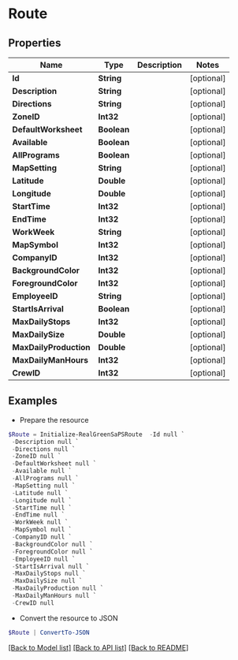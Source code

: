 # Route
## Properties

Name | Type | Description | Notes
------------ | ------------- | ------------- | -------------
**Id** | **String** |  | [optional] 
**Description** | **String** |  | [optional] 
**Directions** | **String** |  | [optional] 
**ZoneID** | **Int32** |  | [optional] 
**DefaultWorksheet** | **Boolean** |  | [optional] 
**Available** | **Boolean** |  | [optional] 
**AllPrograms** | **Boolean** |  | [optional] 
**MapSetting** | **String** |  | [optional] 
**Latitude** | **Double** |  | [optional] 
**Longitude** | **Double** |  | [optional] 
**StartTime** | **Int32** |  | [optional] 
**EndTime** | **Int32** |  | [optional] 
**WorkWeek** | **String** |  | [optional] 
**MapSymbol** | **Int32** |  | [optional] 
**CompanyID** | **Int32** |  | [optional] 
**BackgroundColor** | **Int32** |  | [optional] 
**ForegroundColor** | **Int32** |  | [optional] 
**EmployeeID** | **String** |  | [optional] 
**StartIsArrival** | **Boolean** |  | [optional] 
**MaxDailyStops** | **Int32** |  | [optional] 
**MaxDailySize** | **Double** |  | [optional] 
**MaxDailyProduction** | **Double** |  | [optional] 
**MaxDailyManHours** | **Int32** |  | [optional] 
**CrewID** | **Int32** |  | [optional] 

## Examples

- Prepare the resource
```powershell
$Route = Initialize-RealGreenSaPSRoute  -Id null `
 -Description null `
 -Directions null `
 -ZoneID null `
 -DefaultWorksheet null `
 -Available null `
 -AllPrograms null `
 -MapSetting null `
 -Latitude null `
 -Longitude null `
 -StartTime null `
 -EndTime null `
 -WorkWeek null `
 -MapSymbol null `
 -CompanyID null `
 -BackgroundColor null `
 -ForegroundColor null `
 -EmployeeID null `
 -StartIsArrival null `
 -MaxDailyStops null `
 -MaxDailySize null `
 -MaxDailyProduction null `
 -MaxDailyManHours null `
 -CrewID null
```

- Convert the resource to JSON
```powershell
$Route | ConvertTo-JSON
```

[[Back to Model list]](../README.md#documentation-for-models) [[Back to API list]](../README.md#documentation-for-api-endpoints) [[Back to README]](../README.md)

